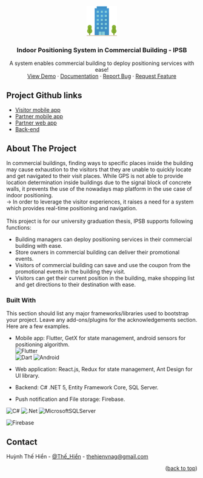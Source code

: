 <div id="top"></div>
<!--
*** Thanks for checking out the Best-README-Template. If you have a suggestion
*** that would make this better, please fork the repo and create a pull request
*** or simply open an issue with the tag "enhancement".
*** Don't forget to give the project a star!
*** Thanks again! Now go create something AMAZING! :D
-->


<!-- PROJECT LOGO -->
<br />
<div align="center">
  <a href="https://github.com/othneildrew/Best-README-Template">
    <img src="Images/office-building.png" alt="Logo" width="80" height="80">
  </a>

  <h3 align="center">Indoor Positioning System in Commercial Building - IPSB</h3>

  <p align="center">
    A system enables commercial building to deploy positioning services with ease!
    <br />
    <a href="https://github.com/othneildrew/Best-README-Template">View Demo</a>
    ·
    <a href="https://drive.google.com/drive/folders/1goHPi5oYvqWWzCPbX2U6xPLGayK50ylB">Documentation</a>
    ·
    <a href="https://github.com/thehienvnag/beauty-at-home/issues">Report Bug</a>
    ·
    <a href="https://github.com/thehienvnag/beauty-at-home/issues">Request Feature</a>
  </p>
</div>

<!-- PROJECT GITHUB LINKS -->
## Project Github links
<ul>
  <li>
    <a href="https://github.com/thehienvnag/ipsb_visitor_app">Visitor mobile app</a>
  </li>
  
  <li>
    <a href="https://github.com/thehienvnag/ipsb_partner_app">Partner mobile app</a>
  </li>
  
  <li>
    <a href="https://github.com/thehienvnag/ipsb_partner_web_app">Partner web app</a>
  </li>
  
  <li>
    <a href=https://github.com/krisode/ipsb">Back-end</a>
  </li>
</ul>

<!-- ABOUT THE PROJECT -->
## About The Project

In commercial buildings, finding ways to specific places inside the building may cause exhaustion to the visitors that they are unable to quickly locate and get navigated to their visit places. While GPS is not able to provide location determination inside buildings due to the signal block of concrete walls, it prevents the use of the nowadays map platform in the use case of indoor positioning. 
<br/>
-> In order to leverage the visitor experiences, it raises a need for a system which provides real-time positioning and navigation.
<br/>
<br/>
This project is for our university graduation thesis, IPSB supports following functions:
<br/>
* Building managers can deploy positioning services in their commercial building with ease.
* Store owners in commercial building can deliver their promotional events.
* Visitors of commercial building can save and use the coupon from the promotional events in the 
building they visit.
* Visitors can get their current position in the building, make shopping list and get directions to their 
destination with ease.


### Built With

This section should list any major frameworks/libraries used to bootstrap your project. Leave any add-ons/plugins for the acknowledgements section. Here are a few examples.

* Mobile app: Flutter, GetX for state management, android sensors for positioning algorithm. <br/>
![Flutter](https://img.shields.io/badge/Flutter-%2302569B.svg?style=for-the-badge&logo=Flutter&logoColor=white)   
![Dart](https://img.shields.io/badge/dart-%230175C2.svg?style=for-the-badge&logo=dart&logoColor=white)
![Android](https://img.shields.io/badge/Android-3DDC84?style=for-the-badge&logo=android&logoColor=white)

* Web application: React.js, Redux for state management, Ant Design for UI library.
* Backend: C# .NET 5, Entity Framework Core, SQL Server.
* Push notification and File storage: Firebase.


![C#](https://img.shields.io/badge/c%23-%23239120.svg?style=for-the-badge&logo=c-sharp&logoColor=white)
![.Net](https://img.shields.io/badge/.NET-5C2D91?style=for-the-badge&logo=.net&logoColor=white)
![MicrosoftSQLServer](https://img.shields.io/badge/Microsoft%20SQL%20Sever-CC2927?style=for-the-badge&logo=microsoft%20sql%20server&logoColor=white)


![Firebase](https://img.shields.io/badge/firebase-%23039BE5.svg?style=for-the-badge&logo=firebase)

                                            
<!-- CONTACT -->
## Contact

Huỳnh Thế Hiển - [@Thế_Hiển](https://www.facebook.com/thehienvnag) - thehienvnag@gmail.com

<p align="right">(<a href="#top">back to top</a>)</p>
